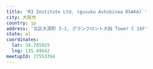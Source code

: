 ```yaml
---
title: 'R3 Institute Ltd. (gusuku Ashibinaa OSAKA) '
city: 大阪市
country: jp
address: '北区大深町 3-1, グランフロント大阪 Tower C 16F'
state: al
coordinates:
  lat: 34.705925
  lng: 135.49442
meetupId: 27553394
---
```


